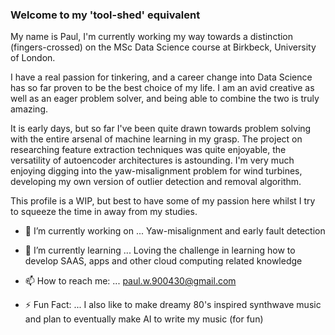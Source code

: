 ### Welcome to my 'tool-shed' equivalent

My name is Paul, I'm currently working my way towards a distinction (fingers-crossed) on the MSc Data Science course at Birkbeck, University of London.

I have a real passion for tinkering, and a career change into Data Science has so far proven to be the best choice of my life. I am an avid creative as well as an eager problem solver, and being able to combine the two is truly amazing.

It is early days, but so far I've been quite drawn towards problem solving with the entire arsenal of machine learning in my grasp. The project on researching feature extraction techniques was quite enjoyable, the versatility of autoencoder architectures is astounding.
I'm very much enjoying digging into the yaw-misalignment problem for wind turbines, developing my own version of outlier detection and removal algorithm. 

This profile is a WIP, but best to have some of my passion here whilst I try to squeeze the time in away from my studies.

- 🔭 I’m currently working on ...
Yaw-misalignment and early fault detection

- 🌱 I’m currently learning ...
Loving the challenge in learning how to develop SAAS, apps and other cloud computing related knowledge

- 📫 How to reach me: ...
paul.w.900430@gmail.com

- ⚡ Fun Fact: ...
I also like to make dreamy 80's inspired synthwave music and plan to eventually make AI to write my music (for fun)
